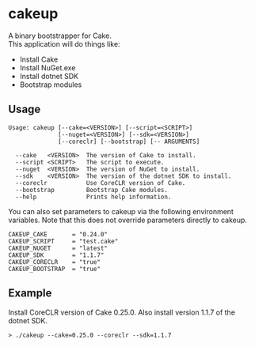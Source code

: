 # cakeup

A binary bootstrapper for Cake.  
This application will do things like:  

* Install Cake
* Install NuGet.exe
* Install dotnet SDK
* Bootstrap modules

## Usage

```
Usage: cakeup [--cake=<VERSION>] [--script=<SCRIPT>]
              [--nuget=<VERSION>] [--sdk=<VERSION>]
              [--coreclr] [--bootstrap] [-- ARGUMENTS]

  --cake   <VERSION>  The version of Cake to install.
  --script <SCRIPT>   The script to execute.
  --nuget  <VERSION>  The version of NuGet to install.
  --sdk    <VERSION>  The version of the dotnet SDK to install.
  --coreclr           Use CoreCLR version of Cake.
  --bootstrap         Bootstrap Cake modules.
  --help              Prints help information.
```

You can also set parameters to cakeup via the following
environment variables. Note that this does not override
parameters directly to cakeup.

```
CAKEUP_CAKE       = "0.24.0"
CAKEUP_SCRIPT     = "test.cake"
CAKEUP_NUGET      = "latest"
CAKEUP_SDK        = "1.1.7"
CAKEUP_CORECLR    = "true"
CAKEUP_BOOTSTRAP  = "true"
```

## Example

Install CoreCLR version of Cake 0.25.0.
Also install version 1.1.7 of the dotnet SDK.

```
> ./cakeup --cake=0.25.0 --coreclr --sdk=1.1.7
```